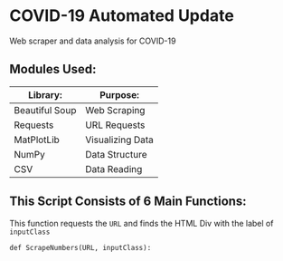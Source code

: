 # COVID-19 Automated Update
Web scraper and data analysis for COVID-19 

## Modules Used:

Library:      | Purpose:
------------- | -------------
Beautiful Soup  | Web Scraping
Requests  | URL Requests
MatPlotLib | Visualizing Data
NumPy | Data Structure
CSV | Data Reading

## This Script Consists of 6 Main Functions:

This function requests the `URL` and finds the HTML Div with the label of `inputClass`
```Python3
def ScrapeNumbers(URL, inputClass):
```
